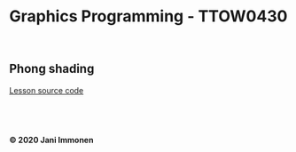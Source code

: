 # Graphics Programming - TTOW0430

&nbsp;
## **Phong shading**

[Lesson source code](../source/lesson05/)

&nbsp;
----
**© 2020 Jani Immonen**

